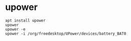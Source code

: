 # upower
```
apt install upower
upower
upower -e
upower -i /org/freedesktop/UPower/devices/battery_BAT0
```
